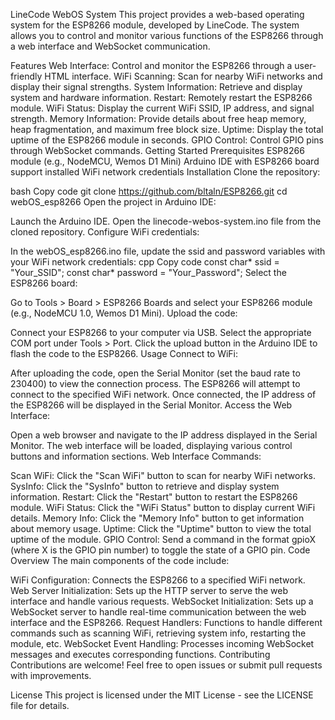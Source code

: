 LineCode WebOS System
This project provides a web-based operating system for the ESP8266 module, developed by LineCode. The system allows you to control and monitor various functions of the ESP8266 through a web interface and WebSocket communication.

Features
Web Interface: Control and monitor the ESP8266 through a user-friendly HTML interface.
WiFi Scanning: Scan for nearby WiFi networks and display their signal strengths.
System Information: Retrieve and display system and hardware information.
Restart: Remotely restart the ESP8266 module.
WiFi Status: Display the current WiFi SSID, IP address, and signal strength.
Memory Information: Provide details about free heap memory, heap fragmentation, and maximum free block size.
Uptime: Display the total uptime of the ESP8266 module in seconds.
GPIO Control: Control GPIO pins through WebSocket commands.
Getting Started
Prerequisites
ESP8266 module (e.g., NodeMCU, Wemos D1 Mini)
Arduino IDE with ESP8266 board support installed
WiFi network credentials
Installation
Clone the repository:

bash
Copy code
git clone https://github.com/bltaln/ESP8266.git
cd webOS_esp8266
Open the project in Arduino IDE:

Launch the Arduino IDE.
Open the linecode-webos-system.ino file from the cloned repository.
Configure WiFi credentials:

In the webOS_esp8266.ino file, update the ssid and password variables with your WiFi network credentials:
cpp
Copy code
const char* ssid = "Your_SSID";
const char* password = "Your_Password";
Select the ESP8266 board:

Go to Tools > Board > ESP8266 Boards and select your ESP8266 module (e.g., NodeMCU 1.0, Wemos D1 Mini).
Upload the code:

Connect your ESP8266 to your computer via USB.
Select the appropriate COM port under Tools > Port.
Click the upload button in the Arduino IDE to flash the code to the ESP8266.
Usage
Connect to WiFi:

After uploading the code, open the Serial Monitor (set the baud rate to 230400) to view the connection process.
The ESP8266 will attempt to connect to the specified WiFi network.
Once connected, the IP address of the ESP8266 will be displayed in the Serial Monitor.
Access the Web Interface:

Open a web browser and navigate to the IP address displayed in the Serial Monitor.
The web interface will be loaded, displaying various control buttons and information sections.
Web Interface Commands:

Scan WiFi: Click the "Scan WiFi" button to scan for nearby WiFi networks.
SysInfo: Click the "SysInfo" button to retrieve and display system information.
Restart: Click the "Restart" button to restart the ESP8266 module.
WiFi Status: Click the "WiFi Status" button to display current WiFi details.
Memory Info: Click the "Memory Info" button to get information about memory usage.
Uptime: Click the "Uptime" button to view the total uptime of the module.
GPIO Control: Send a command in the format gpioX (where X is the GPIO pin number) to toggle the state of a GPIO pin.
Code Overview
The main components of the code include:

WiFi Configuration: Connects the ESP8266 to a specified WiFi network.
Web Server Initialization: Sets up the HTTP server to serve the web interface and handle various requests.
WebSocket Initialization: Sets up a WebSocket server to handle real-time communication between the web interface and the ESP8266.
Request Handlers: Functions to handle different commands such as scanning WiFi, retrieving system info, restarting the module, etc.
WebSocket Event Handling: Processes incoming WebSocket messages and executes corresponding functions.
Contributing
Contributions are welcome! Feel free to open issues or submit pull requests with improvements.

License
This project is licensed under the MIT License - see the LICENSE file for details.

